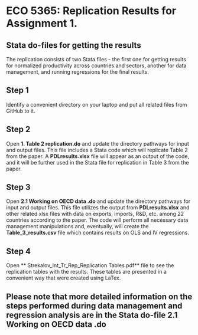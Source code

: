 # ECO 5365: Replication Results for Assignment 1.

## Stata do-files for getting the results 
The replication consists of two Stata files - the first one for getting results for normalized productivity across countries and sectors, another for data management, and running regressions for the final results.

## Step 1
Identify a convenient directory on your laptop and put all related files from GitHub to it.

## Step 2
Open **1. Table 2 replication.do** and update the directory pathways for input and output files. 
This file includes a Stata code which will replicate Table 2 from the paper. 
A **PDLresults.xlsx** file will appear as an output of the code, and it will be further used in the Stata file for replication in Table 3 from the paper.

## Step 3
Open **2.1  Working on OECD data .do** and update the directory pathways for input and output files.  This file utilizes the output from **PDLresults.xlsx** and other related xlsx files with data on exports, imports, R&D, etc. among 22 countries according to the paper. 
The code will perform all necessary data management manipulations and, eventually, will create the **Table_3_results.csv** file which contains results on OLS and IV regressions.

## Step 4
Open ** Strekalov_Int_Tr_Rep_Replication Tables.pdf** file to see the replication tables with the results. These tables are presented in a convenient way that were created using LaTex.

## Please note that more detailed information on the steps performed during data management and regression analysis are in the Stata do-file **2.1  Working on OECD data .do**
